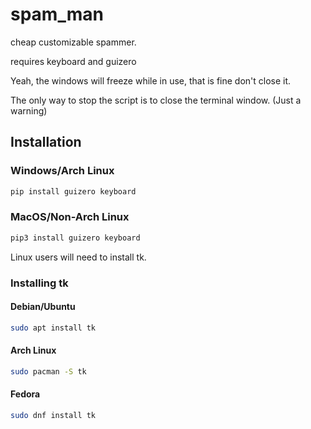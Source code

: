 # spam_man

cheap customizable spammer.

requires keyboard and guizero

Yeah, the windows will freeze while in use, that is fine don't close it.

The only way to stop the script is to close the terminal window. (Just a warning)

## Installation

### Windows/Arch Linux

```cmd
pip install guizero keyboard
```

### MacOS/Non-Arch Linux

```bash
pip3 install guizero keyboard
```

Linux users will need to install tk.


### Installing tk

#### Debian/Ubuntu

```bash
sudo apt install tk
```

#### Arch Linux

```bash
sudo pacman -S tk
```

#### Fedora

```bash
sudo dnf install tk
```
